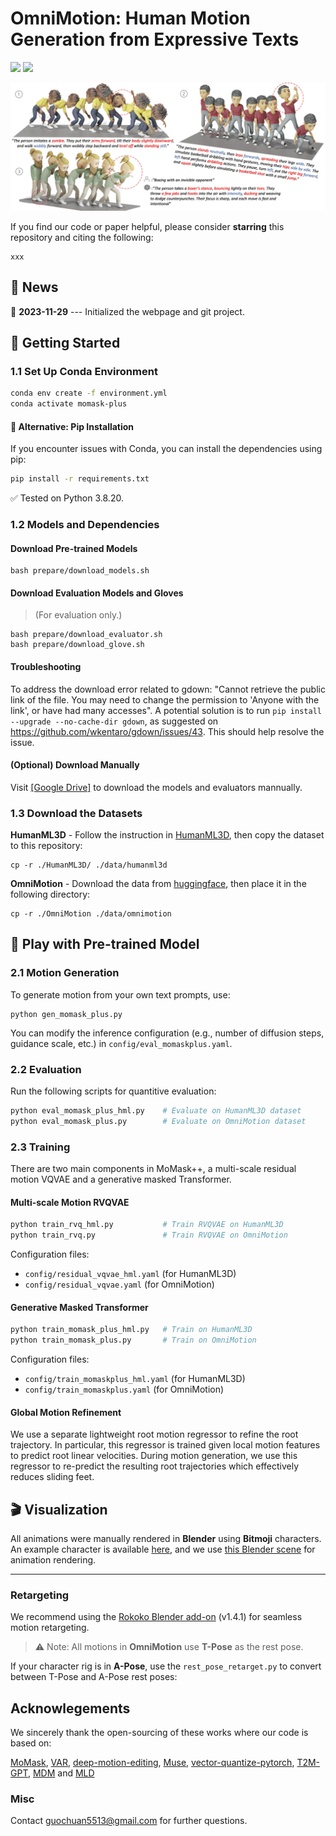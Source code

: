 # OmniMotion: Human Motion Generation from Expressive Texts

<p align="left">
  <a href=''>
    <img src='https://img.shields.io/badge/Arxiv-Pdf-A42C25?style=flat&logo=arXiv&logoColor=white'></a>
  <a href='https://snap-research.github.io/OmniMotion/'>
    <img src='https://img.shields.io/badge/Project-Page-green?style=flat&logo=Google%20chrome&logoColor=white'></a>
</p>

![teaser_image](./static/images/result.png)

If you find our code or paper helpful, please consider **starring** this repository and citing the following:

```
xxx
```

## :postbox: News

📢 **2023-11-29** --- Initialized the webpage and git project.

## :round_pushpin: Getting Started

  
### 1.1 Set Up Conda Environment
  
```sh
conda env create -f environment.yml
conda activate momask-plus
```

#### 🔁 Alternative: Pip Installation
If you encounter issues with Conda, you can install the dependencies using pip:

```sh
pip install -r requirements.txt
```

✅ Tested on Python 3.8.20.

### 1.2 Models and Dependencies

#### Download Pre-trained Models
```
bash prepare/download_models.sh
```

#### Download Evaluation Models and Gloves
> (For evaluation only.)
```
bash prepare/download_evaluator.sh
bash prepare/download_glove.sh
```

#### Troubleshooting
To address the download error related to gdown: "Cannot retrieve the public link of the file. You may need to change the permission to 'Anyone with the link', or have had many accesses". A potential solution is to run `pip install --upgrade --no-cache-dir gdown`, as suggested on https://github.com/wkentaro/gdown/issues/43. This should help resolve the issue.

#### (Optional) Download Manually
Visit [[Google Drive]](https://drive.google.com/drive/folders/1sHajltuE2xgHh91H9pFpMAYAkHaX9o57?usp=drive_link) to download the models and evaluators mannually.

### 1.3 Download the Datasets

**HumanML3D** - Follow the instruction in [HumanML3D](https://github.com/EricGuo5513/HumanML3D.git), then copy the dataset to this repository:

```
cp -r ./HumanML3D/ ./data/humanml3d
```

**OmniMotion** - Download the data from [huggingface](https://huggingface.co/datasets/Ericguo5513/OmniMotion), then place it in the following directory:

```
cp -r ./OmniMotion ./data/omnimotion
```

## :rocket: Play with Pre-trained Model

### 2.1 Motion Generation 

To generate motion from your own text prompts, use:

```
python gen_momask_plus.py
```
You can modify the inference configuration (e.g., number of diffusion steps, guidance scale, etc.) in ``config/eval_momaskplus.yaml``.

### 2.2 Evaluation

Run the following scripts for quantitive evaluation:

```sh
python eval_momask_plus_hml.py    # Evaluate on HumanML3D dataset
python eval_momask_plus.py        # Evaluate on OmniMotion dataset
```

### 2.3 Training

There are two main components in MoMask++, a multi-scale residual motion VQVAE and a generative masked Transformer.

#### Multi-scale Motion RVQVAE

```sh
python train_rvq_hml.py           # Train RVQVAE on HumanML3D
python train_rvq.py               # Train RVQVAE on OmniMotion
```

Configuration files:
* ``config/residual_vqvae_hml.yaml`` (for HumanML3D)
* ``config/residual_vqvae.yaml`` (for OmniMotion)

#### Generative Masked Transformer

```sh
python train_momask_plus_hml.py   # Train on HumanML3D
python train_momask_plus.py       # Train on OmniMotion
```

Configuration files:
* ``config/train_momaskplus_hml.yaml`` (for HumanML3D)
* ``config/train_momaskplus.yaml`` (for OmniMotion)
  
#### Global Motion Refinement

We use a separate lightweight root motion regressor to refine the root trajectory. In particular, this regressor is trained given local motion features to predict root linear velocities. During motion generation, we use this regressor to re-predict the resulting root trajectories which effectively reduces sliding feet.

## :clapper: Visualization

All animations were manually rendered in **Blender** using **Bitmoji** characters.  
An example character is available [here](xxx), and we use [this Blender scene](xxxx) for animation rendering.

---

### Retargeting

We recommend using the [Rokoko Blender add-on](https://www.rokoko.com/integrations/blender) (v1.4.1) for seamless motion retargeting.

> ⚠️ Note: All motions in **OmniMotion** use **T-Pose** as the rest pose.

If your character rig is in **A-Pose**, use the ``rest_pose_retarget.py`` to convert between T-Pose and A-Pose rest poses:


## Acknowlegements

We sincerely thank the open-sourcing of these works where our code is based on: 

[MoMask](https://github.com/EricGuo5513/momask-codes), [VAR](https://github.com/FoundationVision/VAR), [deep-motion-editing](https://github.com/DeepMotionEditing/deep-motion-editing), [Muse](https://github.com/lucidrains/muse-maskgit-pytorch), [vector-quantize-pytorch](https://github.com/lucidrains/vector-quantize-pytorch), [T2M-GPT](https://github.com/Mael-zys/T2M-GPT), [MDM](https://github.com/GuyTevet/motion-diffusion-model/tree/main) and [MLD](https://github.com/ChenFengYe/motion-latent-diffusion/tree/main)

### Misc
Contact guochuan5513@gmail.com for further questions.
